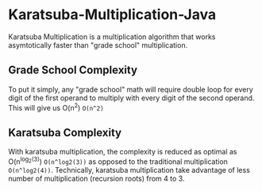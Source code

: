 # Karatsuba-Multiplication-Java

Karatsuba Multiplication is a multiplication algorithm that works asymtotically faster than "grade school" multiplication.

## Grade School Complexity
To put it simply, any "grade school" math will require double loop for every digit of the first operand to multiply with every digit of the second operand.
This will give us O(n<sup>2</sup>) `O(n^2)`

## Karatsuba Complexity
With karatsuba multiplication, the complexity is reduced as optimal as O(n<sup>log<sub>2</sub>(3)</sup>) `O(n^log2(3))` as opposed to the traditional multiplication `O(n^log2(4))`.
Technically, karatsuba multiplication take advantage of less number of multiplication (recursion roots) from 4 to 3.
